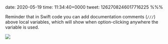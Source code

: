 date: 2020-05-19
time: 11:34:40+0000
tweet: 1262708246017716225
%%%

Reminder that in Swift code you can add documentation comments (`///`) above local variables, which will show when option-clicking anywhere the variable is used.

![](EYYKdFdXQAUYRoM.jpg)
